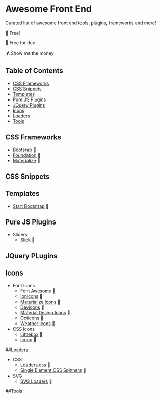 # Awesome Front End
Curated list of awesome front end tools, plugins, frameworks and more!

:gift_heart: Free!

:rainbow: Free for dev

:moneybag: Show me the money


## Table of Contents

- [CSS Frameworks](#css-frameworks)
- [CSS Snippets](#css-snippets)
- [Templates](#templates)
- [Pure JS Plugins](#pure-js-plugins)
- [JQuery Plugins](#jquery-plugins)
- [Icons](#icons)
- [Loaders](#loaders)
- [Tools](#tools)

## CSS Frameworks
- [Bootsrap](https://github.com/twbs/bootstrap) :gift_heart:
- [Foundation](https://github.com/zurb/foundation) :gift_heart:
- [Materialize](https://github.com/Dogfalo/materialize) :gift_heart:

## CSS Snippets


## Templates
- [Start Bootstrap](http://startbootstrap.com/) :gift_heart:

## Pure JS Plugins
- Sliders
  * [Slick](https://github.com/kenwheeler/slick) :gift_heart:

## JQuery PLugins


## Icons
- Font Icons
  * [Font Awesome](https://github.com/FortAwesome/Font-Awesome) :gift_heart:
  * [Ionicons](https://github.com/driftyco/ionicons) :gift_heart:
  * [Materialize Icons](http://materializecss.com/icons.html) :gift_heart:
  * [Devicons](https://github.com/vorillaz/devicons) :gift_heart:
  * [Material Design Icons](https://github.com/google/material-design-icons) :gift_heart:
  * [Octicons](https://github.com/github/octicons/) :gift_heart:
  * [Weather Icons](https://github.com/erikflowers/weather-icons/issues) :gift_heart:
- CSS Icons
  * [Littlebox](https://github.com/cmaddux/littlebox) :gift_heart:
  * [Icono](https://github.com/saeedalipoor/icono) :gift_heart:

##Loaders
- CSS
  * [Loaders.css](https://github.com/ConnorAtherton/loaders.css) :gift_heart:
  * [Single Element CSS Spinners](https://github.com/lukehaas/css-loaders) :gift_heart:
- SVG
  * [SVG Loaders](https://github.com/SamHerbert/SVG-Loaders) :gift_heart:

##Tools
